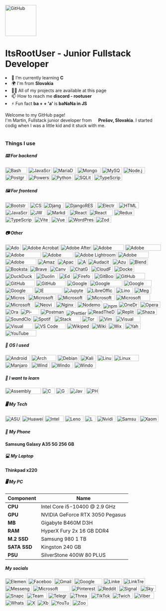
<img alt="GitHub" 
src="https://camo.githubusercontent.com/d552948e7884c41fde2d32b9221d79f0df2076c7d824aaab954ca93f53d95884/68747470733a2f2f6d656469612e67697068792e636f6d2f6d656469612f6876524a434c467a6361737252346961377a2f67697068792e676966" width="100" height="100"/>
<h1>ItsRootUser - Junior Fullstack Developer</h1>
<li>🌱 I’m currently learning  <b>C</b>
<li>🌍 I'm from  <b>Slovakia</b>
<li>👨‍💻 All of my projects are available at this page
<li>📫 How to reach me  <b>discord - rootuser</b>
<li>⚡ Fun fact  <b>ba + + 'a' </b> is <b> baNaNa in JS</b>
<p>Welcome to my GitHub page! </br> I'm Martin, Fullstack junior developer from <img src="https://cdn-icons-png.flaticon.com/512/197/197592.png" width="13"/> <b>Prešov, Slovakia</b>. I started codig when I was a little kid and it stuck with me. 
<h1></h1>
<h3>Things I use</h3>
<h5>⌨️ For backend</h5>
<p>
<img alt="Bash script" src="https://img.shields.io/badge/bash_script-%23121011.svg?style=for-the-badge&logo=gnu-bash&logoColor=white" width="70" height="20"/>
<img alt="JavaScript" src="https://shields.io/badge/JavaScript-F7DF1E?style=flat-square&logo=typescript&logoColor=white" width="75" height="20"/>
<img alt="MariaDB" src="https://img.shields.io/badge/MariaDB-003545?style=for-the-badge&logo=mariadb&logoColor=white" width="75" height="20"/>
<img alt="MongoDB" src="https://img.shields.io/badge/MongoDB-%234ea94b.svg?style=for-the-badge&logo=mongodb&logoColor=white" width="75" height="20"/>
<img alt="MySQL" src="https://img.shields.io/badge/mysql-4479A1.svg?style=for-the-badge&logo=mysql&logoColor=white" width="65" height="20"/>
<img alt="Node.js" src="https://img.shields.io/badge/node.js-6DA55F?style=for-the-badge&logo=node.js&logoColor=white" width="70" height="20"/>
<img alt="Postgres" src="https://img.shields.io/badge/postgres-%23316192.svg?style=for-the-badge&logo=postgresql&logoColor=white" width="70" height="20"/>
<img alt="Powershell" src="https://img.shields.io/badge/PowerShell-%235391FE.svg?style=for-the-badge&logo=powershell&logoColor=white" width="70" height="20"/>
<img alt="Python" src="https://img.shields.io/badge/python-3670A0?style=for-the-badge&logo=python&logoColor=ffffff&logoSize=" width="70" height="20"/>
<img alt="SQLite" src="https://img.shields.io/badge/sqlite-%2307405e.svg?style=for-the-badge&logo=sqlite&logoColor=white" width="60" height="20"/>
<img alt="TypeScript" src="https://img.shields.io/badge/-TypeScript-007ACC?style=flat-square&logo=typescript&logoColor=white" width="90" height="20"/>
<h5>🖼 For frontend</h5>
<img alt="Bootstrap" src="https://img.shields.io/badge/bootstrap-%238511FA.svg?style=for-the-badge&logo=bootstrap&logoColor=white" width="75" height="20"/>
<img alt="CSS3" src="https://img.shields.io/badge/css3-%231572B6.svg?style=for-the-badge&logo=css3&logoColor=white" width="40" height="20"/>
<img alt="Django" src="https://img.shields.io/badge/django-%23092E20.svg?style=for-the-badge&logo=django&logoColor=white" width="65" height="20"/>
<img alt="DjangoREST" src="https://img.shields.io/badge/DJANGO-REST-ff1709?style=for-the-badge&logo=django&logoColor=white&color=ff1709&labelColor=black" width="100" height="20"/>
<img alt="Electron" src="https://img.shields.io/badge/Electron-191970?style=for-the-badge&logo=Electron&logoColor=white" width="65" height="20"/>
<img alt="HTML5" src="https://img.shields.io/badge/html5-%23E34F26.svg?style=for-the-badge&logo=html5&logoColor=white" width="65" height="20"/>
<img alt="JavaScript" src="https://shields.io/badge/JavaScript-F7DF1E?style=flat-square&logo=typescript&logoColor=white" width="75" height="20"/>
<img alt="JWT" src="https://img.shields.io/badge/JWT-black?style=for-the-badge&logo=JSON%20web%20tokens" width="50" height="20"/>
<img alt="Markdown" src="https://img.shields.io/badge/markdown-%23000000.svg?style=for-the-badge&logo=markdown&logoColor=white" width="70" height="20"/>
<img alt="React" src="https://img.shields.io/badge/react-%2320232a.svg?style=for-the-badge&logo=react&logoColor=%2361DAFB" width="60" height="20"/>
<img alt="React Router" src="https://img.shields.io/badge/React_Router-CA4245?style=for-the-badge&logo=react-router&logoColor=white" width="75" height="20"/>
<img alt="Redux" src="https://img.shields.io/badge/redux-%23593d88.svg?style=for-the-badge&logo=redux&logoColor=white" width="65" height="20"/>
<img alt="TypeScript" src="https://img.shields.io/badge/-TypeScript-007ACC?style=flat-square&logo=typescript&logoColor=white" width="90" height="20"/>
<img alt="Vite" src="https://img.shields.io/badge/vite-%23646CFF.svg?style=for-the-badge&logo=vite&logoColor=white" width="50" height="20"/>
<img alt="Vue" src="https://img.shields.io/badge/vuejs-%2335495e.svg?style=for-the-badge&logo=vuedotjs&logoColor=%234FC08D" width="50" height="20"/>
<img alt="WordPress" src="https://img.shields.io/badge/WordPress-%23117AC9.svg?style=for-the-badge&logo=WordPress&logoColor=white" width="85" height="20"/>
<img alt="Zod" src="https://img.shields.io/badge/zod-%233068b7.svg?style=for-the-badge&logo=zod&logoColor=white" width="50" height="20"/>
<h5>📷 Other</h5>
<img alt="Adobe" src="https://img.shields.io/badge/adobe-%23FF0000.svg?style=for-the-badge&logo=adobe&logoColor=white" width="50" height="20"/>
<img alt="Adobe Acrobat Reader" src="https://img.shields.io/badge/Adobe%20Acrobat%20Reader-EC1C24.svg?style=for-the-badge&logo=Adobe%20Acrobat%20Reader&logoColor=white" width="120" height="20"/>
<img alt="Adobe After Effects" src="https://img.shields.io/badge/Adobe%20After%20Effects-9999FF.svg?style=for-the-badge&logo=Adobe%20After%20Effects&logoColor=white" width="100" height="20"/>
<img alt="Adobe Audition" src="https://img.shields.io/badge/Adobe%20Audition-9999FF.svg?style=for-the-badge&logo=Adobe%20Audition&logoColor=white" width="100" height="20"/>
<img alt="Adobe Creative Cloud" src="https://img.shields.io/badge/Adobe%20Creative%20Cloud-DA1F26.svg?style=for-the-badge&logo=Adobe%20Creative%20Cloud&logoColor=white" width="115" height="20"/>
<img alt="Adobe Ilustrator" src="https://img.shields.io/badge/adobe%20illustrator-%23FF9A00.svg?style=for-the-badge&logo=adobe%20illustrator&logoColor=white" width="115" height="20"/>
<img alt="Adobe Lightroom" src="https://img.shields.io/badge/Adobe%20Lightroom-31A8FF.svg?style=for-the-badge&logo=Adobe%20Lightroom&logoColor=white" width="100" height="20"/>
<img alt="Adobe Lightroom Classic" src="https://img.shields.io/badge/Adobe%20Lightroom%20Classic-31A8FF.svg?style=for-the-badge&logo=Adobe%20Lightroom%20Classic&logoColor=white" width="135" height="20"/>
<img alt="Adobe Photoshop" src="https://img.shields.io/badge/adobe%20photoshop-%2331A8FF.svg?style=for-the-badge&logo=adobe%20photoshop&logoColor=white" width="100" height="20"/>
<img alt="Adobe Premiere Pro" src="https://img.shields.io/badge/Adobe%20Premiere%20Pro-9999FF.svg?style=for-the-badge&logo=Adobe%20Premiere%20Pro&logoColor=white" width="100" height="20"/>
<img alt="Amazon S3" src="https://img.shields.io/badge/Amazon%20S3-FF9900?style=for-the-badge&logo=amazons3&logoColor=white" width="60" height="20"/>
<img alt="Apache" src="https://img.shields.io/badge/apache-%23D42029.svg?style=for-the-badge&logo=apache&logoColor=white" width="60" height="20"/>
<img alt="AWS" src="https://img.shields.io/badge/AWS-%23FF9900.svg?style=for-the-badge&logo=amazon-aws&logoColor=white" width="30" height="20"/>
<img alt="Audacity" src="https://img.shields.io/badge/Audacity-0000CC?style=for-the-badge&logo=audacity&logoColor=white)" width="75" height="20"/>
<img alt="Azure" src="https://img.shields.io/badge/azure-%230072C6.svg?style=for-the-badge&logo=microsoftazure&logoColor=white" width="50" height="20"/>
<img alt="Blender" src="https://img.shields.io/badge/blender-%23F5792A.svg?style=for-the-badge&logo=blender&logoColor=white" width="60" height="20"/>
<img alt="Bookstack" src="https://img.shields.io/badge/Bookstack-%230288D1.svg?style=for-the-badge&logo=bookstack&logoColor=white" width="75" height="20"/>
<img alt="Brave" src="https://img.shields.io/badge/Brave-FB542B?style=for-the-badge&logo=Brave&logoColor=white" width="60" height="20"/>
<img alt="Canva" src="https://img.shields.io/badge/Canva-%2300C4CC.svg?style=for-the-badge&logo=Canva&logoColor=white" width="60" height="20"/>
<img alt="ChatGPT" src="https://img.shields.io/badge/chatGPT-74aa9c?style=for-the-badge&logo=openai&logoColor=white" width="65" height="20"/>
<img alt="CloudFlare" src="https://img.shields.io/badge/Cloudflare-F38020?style=for-the-badge&logo=Cloudflare&logoColor=white" width="70" height="20"/>
<img alt="Docker" src="https://img.shields.io/badge/docker-%230db7ed.svg?style=for-the-badge&logo=docker&logoColor=white" width="65" height="20"/>
<img alt="DuckDuckGo" src="https://img.shields.io/badge/duckduckgo-de5833?style=for-the-badge&logo=duckduckgo&logoColor=white" width="95" height="20"/>
<img alt="Duolingo" src="https://img.shields.io/badge/Duolingo-%234DC730.svg?style=for-the-badge&logo=Duolingo&logoColor=white" width="70" height="20"/>
<img alt="Edge" src="https://img.shields.io/badge/Edge-0078D7?style=for-the-badge&logo=Microsoft-edge&logoColor=white" width="40" height="20"/>
<img alt="Firefox" src="https://img.shields.io/badge/Firefox-FF7139?style=for-the-badge&logo=Firefox-Browser&logoColor=white" width="65" height="20"/>
<img alt="GitBook" src="https://img.shields.io/badge/GitBook-%23000000.svg?style=for-the-badge&logo=gitbook&logoColor=white" width="65" height="20"/>
<img alt="GitHub Pages" src="https://img.shields.io/badge/github%20pages-121013?style=for-the-badge&logo=github&logoColor=white" width="95" height="20"/>
<img alt="GitHub Copilot" src="https://img.shields.io/badge/github_copilot-8957E5?style=for-the-badge&logo=github-copilot&logoColor=white" width="95" height="20"/>
<img alt="GitHub Pages" src="https://img.shields.io/badge/github%20pages-121013?style=for-the-badge&logo=github&logoColor=white" width="95" height="20"/>
<img alt="Google" src="https://img.shields.io/badge/google-4285F4?style=for-the-badge&logo=google&logoColor=white" width="70" height="20"/>
<img alt="Google Chrome" src="https://img.shields.io/badge/Google%20Chrome-4285F4?style=for-the-badge&logo=GoogleChrome&logoColor=white" width="105" height="20"/>
<img alt="Google Drive" src="https://img.shields.io/badge/Google%20Drive-4285F4?style=for-the-badge&logo=googledrive&logoColor=white" width="90" height="20"/>
<img alt="Google Gemini" src="https://img.shields.io/badge/google%20gemini-8E75B2?style=for-the-badge&logo=google%20gemini&logoColor=white" width="90" height="20"/>
<img alt="IE" src="https://img.shields.io/badge/Internet%20Explorer-0076D6?style=for-the-badge&logo=Internet%20Explorer&logoColor=white" width="90" height="20"/>
<img alt="Jupyter Notebook" src="https://img.shields.io/badge/jupyter-%23FA0F00.svg?style=for-the-badge&logo=jupyter&logoColor=white" width="70" height="20"/>
<img alt="LibreOffice" src="https://img.shields.io/badge/LibreOffice-%2318A303?style=for-the-badge&logo=LibreOffice&logoColor=white" height="20" width="90">
<img alt="Linode" src="https://img.shields.io/badge/linode-00A95C?style=for-the-badge&logo=linode&logoColor=white" width="55" height="20"/>
<img alt="Mega.nz" src="https://img.shields.io/badge/Mega-%23D90007.svg?style=for-the-badge&logo=Mega&logoColor=white" width="55" height="20"/>
<img alt="Microsoft" src="https://img.shields.io/badge/Microsoft-0078D4?style=for-the-badge&logo=microsoft&logoColor=white" height="20" width="70">
<img alt="Microsoft Bing" src="https://img.shields.io/badge/Microsoft%20Bing-258FFA?style=for-the-badge&logo=Microsoft%20Bing&logoColor=white" height="20" width="90">
<img alt="Microsoft Excel" src="https://img.shields.io/badge/Microsoft_Excel-217346?style=for-the-badge&logo=microsoft-excel&logoColor=white" height="20" width="90">
<img alt="Microsoft Office" src="https://img.shields.io/badge/Microsoft_Office-D83B01?style=for-the-badge&logo=microsoft-office&logoColor=white" height="20" width="90">
<img alt="Microsoft PowerPoint" src="https://img.shields.io/badge/Microsoft_PowerPoint-B7472A?style=for-the-badge&logo=microsoft-powerpoint&logoColor=white" height="20" width="110">
<img alt="Microsoft Word" src="https://img.shields.io/badge/Microsoft_Word-2B579A?style=for-the-badge&logo=microsoft-word&logoColor=white" height="20" width="90">
<img alt="Neovim" src="https://img.shields.io/badge/NeoVim-%2357A143.svg?&style=for-the-badge&logo=neovim&logoColor=white" width="65" height="20"/>
<img alt="Nginx" src="https://img.shields.io/badge/nginx-%23009639.svg?style=for-the-badge&logo=nginx&logoColor=white" width="65" height="20"/>
<img alt="Nodemon" src="https://img.shields.io/badge/NODEMON-%23323330.svg?style=for-the-badge&logo=nodemon&logoColor=%BBDEAD" width="80" height="20"/>
<img alt="npm" src="https://img.shields.io/badge/-NPM-CB3837?style=flat-square&logo=npm&logoColor=white" />
<img alt="OneDrive" src="https://img.shields.io/badge/OneDrive-0078D4.svg?style=for-the-badge&logo=microsoftonedrive&logoColor=white" width="65" height="20"/>
<img alt="Opera" src="https://img.shields.io/badge/Opera-FF1B2D?style=for-the-badge&logo=Opera&logoColor=white" width="65" height="20"/>
<img alt="Oracle" src="https://img.shields.io/badge/Oracle-F80000?style=for-the-badge&logo=oracle&logoColor=white" width="45" height="20"/>
<img alt="Pi-Hole" src="https://img.shields.io/badge/pihole-%2396060C.svg?style=for-the-badge&logo=pi-hole&logoColor=whitee" width="60" height="20"/>
<img alt="Postman" src="https://img.shields.io/badge/Postman-FF6C37?style=for-the-badge&logo=postman&logoColor=white" width="80" height="20"/>
 <img alt="Prettier" src="https://img.shields.io/badge/-Prettier-F7B93E?style=flat-square&logo=prettier&logoColor=white" />
<img alt="ReadTheDocs" src="https://img.shields.io/badge/Readthedocs-%23000000.svg?style=for-the-badge&logo=readthedocs&logoColor=white" width="90" height="20"/>
<img alt="Replit" src="https://img.shields.io/badge/Replit-DD1200?style=for-the-badge&logo=Replit&logoColor=white" width="60" height="20"/>
<img alt="Shazam" src="https://img.shields.io/badge/shazam-1476FE?style=for-the-badge&logo=shazam&logoColor=white" width="65" height="20"/>
<img alt="SoundCloud" src="https://img.shields.io/badge/soundcloud-FF5500?style=for-the-badge&logo=soundcloud&logoColor=white" width="85" height="20"/>
<img alt="Spotify" src="https://img.shields.io/badge/Spotify-1ED760?style=for-the-badge&logo=spotify&logoColor=white" width="65" height="20"/>
<img alt="Stack Overflow" src="https://img.shields.io/badge/-Stackoverflow-FE7A16?style=for-the-badge&logo=stack-overflow&logoColor=white" width="85" height="20"/>
<img alt="Tor" src="https://img.shields.io/badge/Tor-7D4698?style=for-the-badge&logo=Tor-Browser&logoColor=white" width="50" height="20"/>
<img alt="Vim" src="https://img.shields.io/badge/VIM-%2311AB00.svg?style=for-the-badge&logo=vim&logoColor=white" width="50" height="20"/>
<img alt="Visual Studio" src="https://img.shields.io/badge/Visual%20Studio-5C2D91.svg?style=for-the-badge&logo=visual-studio&logoColor=white" width="80" height="20"/>
<img alt="Visual Studio Code" src="https://img.shields.io/badge/Visual%20Studio%20Code-0078d7.svg?style=for-the-badge&logo=visual-studio-code&logoColor=white" width="90" height="20"/>
<img alt="VS Code Insiders" src="https://img.shields.io/badge/VS%20Code%20Insiders-35b393.svg?style=for-the-badge&logo=visual-studio-code&logoColor=white" width="100" height="20"/>
<img alt="Wikipedia" src="https://img.shields.io/badge/Wikipedia-%23000000.svg?style=for-the-badge&logo=wikipedia&logoColor=white" width="76" height="20"/>
<img alt="Wiki.js" src="https://img.shields.io/badge/wiki.js-%231976D2.svg?style=for-the-badge&logo=wikidotjs&logoColor=white" width="50" height="20"/>
<img alt="Wix" src="https://img.shields.io/badge/wix-000?style=for-the-badge&logo=wix&logoColor=white" width="50" height="20"/>
<img alt="Yahoo!" src="https://img.shields.io/badge/Yahoo!-6001D2?style=for-the-badge&logo=Yahoo!&logoColor=white" width="50" height="20"/>
<img alt="YouTube Music" src="https://img.shields.io/badge/YouTube_Music-FF0000?style=for-the-badge&logo=youtube-music&logoColor=white" width="100" height="20"/>

<h5>📀 OS I used</h5>
<img alt="Android" src="https://img.shields.io/badge/Android-3DDC84?style=for-the-badge&logo=android&logoColor=white" width="80" height="20"/>
<img alt="Arch Linux" src="https://img.shields.io/badge/Arch%20Linux-1793D1?logo=arch-linux&logoColor=fff&style=for-the-badge" width="80" height="20"/>
<img alt="Debian" src="https://img.shields.io/badge/Debian-D70A53?style=for-the-badge&logo=debian&logoColor=white" width="70" height="20"/>
<img alt="Kali" src="https://img.shields.io/badge/Kali-268BEE?style=for-the-badge&logo=kalilinux&logoColor=white" width="50" height="20"/>
<img alt="Linux" src="https://img.shields.io/badge/Linux-FCC624?style=for-the-badge&logo=linux&logoColor=black" width="50" height="20"/>
<img alt="Linux Mint" src="https://img.shields.io/badge/Linux%20Mint-87CF3E?style=for-the-badge&logo=Linux%20Mint&logoColor=white" width="80" height="20"/>
<img alt="Manjaro" src="https://img.shields.io/badge/Manjaro-35BF5C?style=for-the-badge&logo=Manjaro&logoColor=white" width="80" height="20"/>
<img alt="Windows" src="https://img.shields.io/badge/Windows-0078D6?style=for-the-badge&logo=windows&logoColor=white" width="60" height="20"/>
<img alt="Windows 11" src="https://img.shields.io/badge/Windows%2011-%230079d5.svg?style=for-the-badge&logo=Windows%2011&logoColor=white" width="70" height="20"/>
<img alt="Windows XP" src="https://img.shields.io/badge/Windows%20xp-003399?style=for-the-badge&logo=windowsxp&logoColor=white" width="70" height="20"/>

<h5>📒 I want to learn</h5>
<img alt="Assembly Script" src="https://img.shields.io/badge/assembly%20script-%23000000.svg?style=for-the-badge&logo=assemblyscript&logoColor=white" width="115" height="20"/>
<img alt="C" src="https://img.shields.io/badge/c-%2300599C.svg?style=for-the-badge&logo=c&logoColor=white" width="40" height="20"/>
<img alt="GO" src="https://img.shields.io/badge/go-%2300ADD8.svg?style=for-the-badge&logo=go&logoColor=white" width="40" height="20"/>
<img alt="Java" src="https://img.shields.io/badge/java-%23ED8B00.svg?style=for-the-badge&logo=openjdk&logoColor=white" width="50" height="20"/>
<img alt="PHP" src="https://img.shields.io/badge/php-%23777BB4.svg?style=for-the-badge&logo=php&logoColor=white" width="40" height="20"/>

<h5>🖥 My Tech</h5>
<img alt="ASUS" src="https://img.shields.io/badge/asus-000080.svg?style=for-the-badge&logo=asus&logoColor=white" width="50" height="20"/>
<img alt="Huawei" src="https://img.shields.io/badge/Huawei-%23FF0000.svg?style=for-the-badge&logo=huawei&logoColor=white" width="70" height="20"/>
<img alt="Intel" src="https://img.shields.io/badge/intel-%230068B5%20.svg?style=for-the-badge&logo=intel&logoColor=white" width="60" height="20"/>
<img alt="Lenovo" src="https://img.shields.io/badge/lenovo-E2231A?style=for-the-badge&logo=lenovo&logoColor=white" width="60" height="20"/>
<img alt="LG" src="https://img.shields.io/badge/lg-a50034.svg?style=for-the-badge&logo=lg&logoColor=white" width="35" height="20"/>
<img alt="Nvidia" src="https://img.shields.io/badge/nVIDIA-%2376B900.svg?style=for-the-badge&logo=nVIDIA&logoColor=whitee" width="60" height="20"/>
<img alt="Samsung" src="https://img.shields.io/badge/Samsung-%231428A0.svg?style=for-the-badge&logo=samsung&logoColor=white" width="70" height="20"/>
<img alt="Xaomi" src="https://img.shields.io/badge/Xiaomi-%23FF6900.svg?style=for-the-badge&logo=xiaomi&logoColor=white" width="60" height="20"/>

<h5>📱 My Phone</h5>
<b>Samsung Galaxy A35 5G 256 GB</b>
<h5>💻 My Laptop</h5>
<b>Thinkpad x220</b>
<h5>🖥 My PC</h5>

| Component | Name |
|------------------|-----------|
| **CPU** |Intel Core i5-10400 @ 2.9 GHz|s
| **GPU** | NVIDIA GeForce RTX 3050 Pegasus
| **MB** | Gigabyte B460M D3H
| **RAM** | HyperX Fury 2x 16 GB DDR4
| **M.2 SSD** | Samsung 980 1 TB
| **SATA SSD** | Kingston 240 GB
| **PSU** | SilverStone 400W 80 PLUS


</p>

<h5>My socials</h5>
<img alt="Element" src="https://img.shields.io/badge/element-0DBD8B.svg?style=for-the-badge&logo=element&logoColor=white" width="70" height="20"/>
<img alt="Facebook" src="https://img.shields.io/badge/Facebook-%231877F2.svg?style=for-the-badge&logo=Facebook&logoColor=white" width="80" height="20"/>
<img alt="Gmail" src="https://img.shields.io/badge/Gmail-D14836?style=for-the-badge&logo=gmail&logoColor=white" width="60" height="20"/>
<img alt="Google Meet" src="https://img.shields.io/badge/Google%20Meet-00897B?style=for-the-badge&logo=google-meet&logoColor=white" width="90" height="20"/>
<img alt="LinkedIn" src="https://img.shields.io/badge/linkedin-%230077B5.svg?style=for-the-badge&logo=linkedin&logoColor=white" width="60" height="20"/>
<img alt="LinkTree" src="https://img.shields.io/badge/linktree-1de9b6?style=for-the-badge&logo=linktree&logoColor=white" width="70" height="20"/>
<img alt="Messenger" src="https://img.shields.io/badge/Messenger-00B2FF?style=for-the-badge&logo=messenger&logoColor=white" width="85" height="20"/>
<img alt="Microsoft Outlook" src="https://img.shields.io/badge/Microsoft_Outlook-0078D4?style=for-the-badge&logo=microsoft-outlook&logoColor=white" width="120" height="20"/>
<img alt="Pinterest" src="https://img.shields.io/badge/Pinterest-%23E60023.svg?style=for-the-badge&logo=Pinterest&logoColor=white" width="80" height="20"/>
<img alt="Reddit" src="https://img.shields.io/badge/Reddit-FF4500?style=for-the-badge&logo=reddit&logoColor=whitee" width="65" height="20"/>
<img alt="Signal" src="https://img.shields.io/badge/Signal-%23039BE5.svg?style=for-the-badge&logo=Signal&logoColor=white)" width="65" height="20"/>
<img alt="Skype" src="https://img.shields.io/badge/Skype-%2300AFF0.svg?style=for-the-badge&logo=Skype&logoColor=white" width="50" height="20"/>
<img alt="Snapchat" src="https://img.shields.io/badge/Snapchat-%23FFFC00.svg?style=for-the-badge&logo=Snapchat&logoColor=white" width="65" height="20"/>
<img alt="TeamSpeak" src="https://img.shields.io/badge/TeamSpeak-2580C3?style=for-the-badge&logo=teamspeak&logoColor=whitee" width="65" height="20"/>
<img alt="Telegram" src="https://img.shields.io/badge/Telegram-2CA5E0?style=for-the-badge&logo=telegram&logoColor=white)" width="65" height="20"/>
<img alt="Threads" src="https://img.shields.io/badge/Threads-000000?style=for-the-badge&logo=Threads&logoColor=white" width="65" height="20"/>
<img alt="TikTok" src="https://img.shields.io/badge/TikTok-%23000000.svg?style=for-the-badge&logo=TikTok&logoColor=white" width="65" height="20"/>
<img alt="Twich" src="https://img.shields.io/badge/Twitch-%239146FF.svg?style=for-the-badge&logo=Twitch&logoColor=white" width="65" height="20"/>
<img alt="Viber" src="https://img.shields.io/badge/Viber-8B66A9?style=for-the-badge&logo=viber&logoColor=white" width="65" height="20"/>
<img alt="WhatsApp" src="https://img.shields.io/badge/WhatsApp-25D366?style=for-the-badge&logo=whatsapp&logoColor=white" width="65" height="20"/>
<img alt="X" src="https://img.shields.io/badge/X-%23000000.svg?style=for-the-badge&logo=X&logoColor=white" width="30" height="20"/>
<img alt="Xbox" src="https://img.shields.io/badge/Xbox-%23107C10.svg?style=for-the-badge&logo=Xbox&logoColor=white" width="40" height="20"/>
<img alt="YouTube" src="https://img.shields.io/badge/YouTube-%23FF0000.svg?style=for-the-badge&logo=YouTube&logoColor=white" width="65" height="20"/>
<img alt="Zoom" src="https://img.shields.io/badge/Zoom-2D8CFF?style=for-the-badge&logo=zoom&logoColor=white" width="50" height="20"/>


